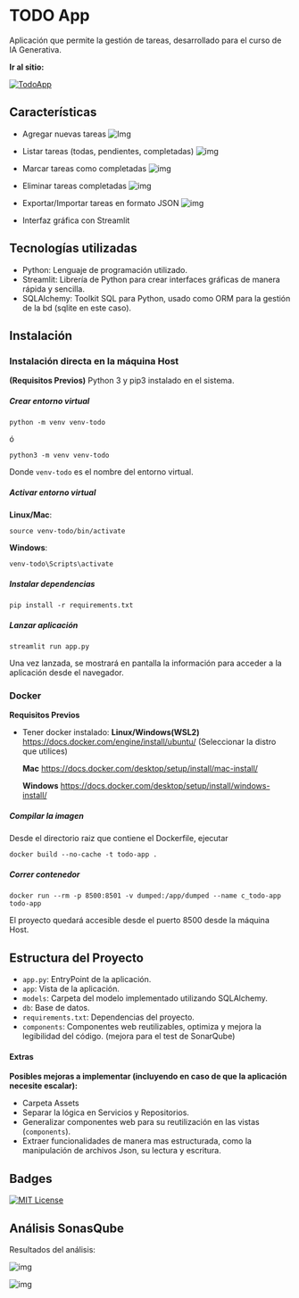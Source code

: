  
# TODO App

Aplicación que permite la gestión de tareas, desarrollado para el curso de IA Generativa.

**Ir al sitio:** 

[![TodoApp](https://img.shields.io/badge/Website-TodoApp-4c8bf5?logo=appveyor&logoColor=white&style=for-the-badge)](https://todoapp.alexandercalderon.dev)


## Características
- Agregar nuevas tareas
![Img](https://i.imgur.com/hK4Zf5F.png)


- Listar tareas (todas, pendientes, completadas)
![img](https://i.imgur.com/Ues8aw1.png)


- Marcar tareas como completadas
![img](https://i.imgur.com/x6UWLW8.png)



- Eliminar tareas completadas
![img](https://i.imgur.com/IaQPwxx.png)



- Exportar/Importar tareas en formato JSON
![img](https://i.imgur.com/Meci8Ho.png)


- Interfaz gráfica con Streamlit


## Tecnologías utilizadas
- Python: Lenguaje de programación utilizado.
- Streamlit: Librería de Python para crear interfaces gráficas de manera rápida y sencilla.
- SQLAlchemy: Toolkit SQL para Python, usado como ORM para la gestión de la bd (sqlite en este caso).



## Instalación

### Instalación directa en la máquina Host

**(Requisitos Previos)**
Python 3 y pip3 instalado en el sistema.

##### Crear entorno virtual
```
python -m venv venv-todo
```
ó
```
python3 -m venv venv-todo
```

Donde `venv-todo` es el nombre del entorno virtual.

##### Activar entorno virtual
**Linux/Mac**: 
```
source venv-todo/bin/activate
```

**Windows**:
```
venv-todo\Scripts\activate
```
##### Instalar dependencias
```
pip install -r requirements.txt
```
##### Lanzar aplicación
```
streamlit run app.py
```

Una vez lanzada, se mostrará en pantalla la información para acceder a la aplicación desde el navegador.


### Docker
**Requisitos Previos**
- Tener docker instalado:
	**Linux/Windows(WSL2)**
	https://docs.docker.com/engine/install/ubuntu/
	(Seleccionar la distro que utilices)
	
	**Mac**
	https://docs.docker.com/desktop/setup/install/mac-install/
	
	**Windows**
	https://docs.docker.com/desktop/setup/install/windows-install/


##### Compilar la imagen
Desde el directorio raiz que contiene el Dockerfile, ejecutar
```
docker build --no-cache -t todo-app .
```

##### Correr contenedor
```
docker run --rm -p 8500:8501 -v dumped:/app/dumped --name c_todo-app todo-app
```
El proyecto quedará accesible desde el puerto 8500 desde la máquina Host.


## Estructura del Proyecto

- `app.py`: EntryPoint de la aplicación.
- `app`: Vista de la aplicación.
- `models`: Carpeta del modelo implementado utilizando SQLAlchemy.
- `db`: Base de datos.
- `requirements.txt`: Dependencias del proyecto.
- `components`: Componentes web reutilizables, optimiza y mejora la legibilidad del código. (mejora para el test de SonarQube)


#### Extras

**Posibles mejoras a implementar (incluyendo en caso de que la aplicación necesite escalar):**
- Carpeta Assets
- Separar la lógica en Servicios y Repositorios.
- Generalizar componentes web para su reutilización en las vistas (`components`).
- Extraer funcionalidades de manera mas estructurada, como la manipulación de archivos Json, su lectura y escritura.


## Badges  

[![MIT License](https://img.shields.io/badge/License-MIT-green.svg)](https://choosealicense.com/licenses/mit/)


## Análisis SonasQube

Resultados del análisis:

![img](https://i.imgur.com/yaVQSnm.png)

![img](https://i.imgur.com/qZbLP33.png)

